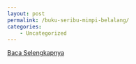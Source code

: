 ```yaml
---
layout: post
permalink: /buku-seribu-mimpi-belalang/
categories:
    - Uncategorized
---
```


[Baca Selengkapnya](/07)